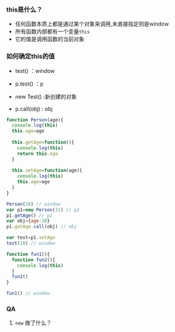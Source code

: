 ### this是什么？

- 任何函数本质上都是通过某个对象来调用,未直接指定则是window
- 所有函数内部都有一个变量`this`
- 它的值是调用函数的当前对象

### 如何确定this的值

- test() ：window

- p.test() ：p 

- new Test() :新创建的对象

- p.call(obj)  : obj

  

``` javascript
function Person(age){
  console.log(this)
  this.age=age
  
  this.getAge=function(){
    console.log(this)
    return this.age
  }
  
  this.setAge=function(age){
    console.log(this)
    this.age=age
  }
}

Person(10) // window
var p1=new Person(11) // p1
p1.getAge() // p1
var obj={age:20}
p1.getAge.call(obj) // obj

var test=p1.setAge
test(18) // window

function fun1(){
  function fun2(){
    console.log(this)
  }
  fun2()
}

fun1() // window
```



### QA

1. `new` 做了什么？